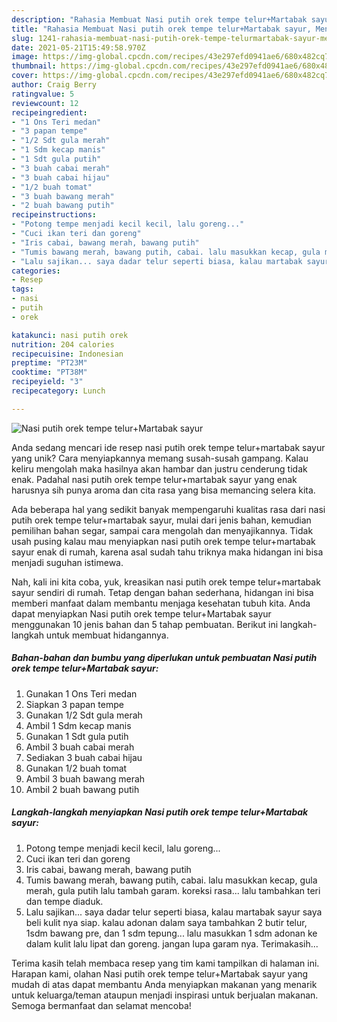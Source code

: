 ```yaml
---
description: "Rahasia Membuat Nasi putih orek tempe telur+Martabak sayur, Menggugah Selera"
title: "Rahasia Membuat Nasi putih orek tempe telur+Martabak sayur, Menggugah Selera"
slug: 1241-rahasia-membuat-nasi-putih-orek-tempe-telurmartabak-sayur-menggugah-selera
date: 2021-05-21T15:49:58.970Z
image: https://img-global.cpcdn.com/recipes/43e297efd0941ae6/680x482cq70/nasi-putih-orek-tempe-telurmartabak-sayur-foto-resep-utama.jpg
thumbnail: https://img-global.cpcdn.com/recipes/43e297efd0941ae6/680x482cq70/nasi-putih-orek-tempe-telurmartabak-sayur-foto-resep-utama.jpg
cover: https://img-global.cpcdn.com/recipes/43e297efd0941ae6/680x482cq70/nasi-putih-orek-tempe-telurmartabak-sayur-foto-resep-utama.jpg
author: Craig Berry
ratingvalue: 5
reviewcount: 12
recipeingredient:
- "1 Ons Teri medan"
- "3 papan tempe"
- "1/2 Sdt gula merah"
- "1 Sdm kecap manis"
- "1 Sdt gula putih"
- "3 buah cabai merah"
- "3 buah cabai hijau"
- "1/2 buah tomat"
- "3 buah bawang merah"
- "2 buah bawang putih"
recipeinstructions:
- "Potong tempe menjadi kecil kecil, lalu goreng..."
- "Cuci ikan teri dan goreng"
- "Iris cabai, bawang merah, bawang putih"
- "Tumis bawang merah, bawang putih, cabai. lalu masukkan kecap, gula merah, gula putih lalu tambah garam. koreksi rasa... lalu tambahkan teri dan tempe diaduk."
- "Lalu sajikan... saya dadar telur seperti biasa, kalau martabak sayur saya beli kulit nya siap. kalau adonan dalam saya tambahkan 2 butir telur, 1sdm bawang pre, dan 1 sdm tepung... lalu masukkan 1 sdm adonan ke dalam kulit lalu lipat dan goreng. jangan lupa garam nya. Terimakasih..."
categories:
- Resep
tags:
- nasi
- putih
- orek

katakunci: nasi putih orek 
nutrition: 204 calories
recipecuisine: Indonesian
preptime: "PT23M"
cooktime: "PT38M"
recipeyield: "3"
recipecategory: Lunch

---
```



![Nasi putih orek tempe telur+Martabak sayur](https://img-global.cpcdn.com/recipes/43e297efd0941ae6/680x482cq70/nasi-putih-orek-tempe-telurmartabak-sayur-foto-resep-utama.jpg)

Anda sedang mencari ide resep nasi putih orek tempe telur+martabak sayur yang unik? Cara menyiapkannya memang susah-susah gampang. Kalau keliru mengolah maka hasilnya akan hambar dan justru cenderung tidak enak. Padahal nasi putih orek tempe telur+martabak sayur yang enak harusnya sih punya aroma dan cita rasa yang bisa memancing selera kita.

Ada beberapa hal yang sedikit banyak mempengaruhi kualitas rasa dari nasi putih orek tempe telur+martabak sayur, mulai dari jenis bahan, kemudian pemilihan bahan segar, sampai cara mengolah dan menyajikannya. Tidak usah pusing kalau mau menyiapkan nasi putih orek tempe telur+martabak sayur enak di rumah, karena asal sudah tahu triknya maka hidangan ini bisa menjadi suguhan istimewa.




Nah, kali ini kita coba, yuk, kreasikan nasi putih orek tempe telur+martabak sayur sendiri di rumah. Tetap dengan bahan sederhana, hidangan ini bisa memberi manfaat dalam membantu menjaga kesehatan tubuh kita. Anda dapat menyiapkan Nasi putih orek tempe telur+Martabak sayur menggunakan 10 jenis bahan dan 5 tahap pembuatan. Berikut ini langkah-langkah untuk membuat hidangannya.

<!--inarticleads1-->

##### Bahan-bahan dan bumbu yang diperlukan untuk pembuatan Nasi putih orek tempe telur+Martabak sayur:

1. Gunakan 1 Ons Teri medan
1. Siapkan 3 papan tempe
1. Gunakan 1/2 Sdt gula merah
1. Ambil 1 Sdm kecap manis
1. Gunakan 1 Sdt gula putih
1. Ambil 3 buah cabai merah
1. Sediakan 3 buah cabai hijau
1. Gunakan 1/2 buah tomat
1. Ambil 3 buah bawang merah
1. Ambil 2 buah bawang putih




<!--inarticleads2-->

##### Langkah-langkah menyiapkan Nasi putih orek tempe telur+Martabak sayur:

1. Potong tempe menjadi kecil kecil, lalu goreng...
1. Cuci ikan teri dan goreng
1. Iris cabai, bawang merah, bawang putih
1. Tumis bawang merah, bawang putih, cabai. lalu masukkan kecap, gula merah, gula putih lalu tambah garam. koreksi rasa... lalu tambahkan teri dan tempe diaduk.
1. Lalu sajikan... saya dadar telur seperti biasa, kalau martabak sayur saya beli kulit nya siap. kalau adonan dalam saya tambahkan 2 butir telur, 1sdm bawang pre, dan 1 sdm tepung... lalu masukkan 1 sdm adonan ke dalam kulit lalu lipat dan goreng. jangan lupa garam nya. Terimakasih...




Terima kasih telah membaca resep yang tim kami tampilkan di halaman ini. Harapan kami, olahan Nasi putih orek tempe telur+Martabak sayur yang mudah di atas dapat membantu Anda menyiapkan makanan yang menarik untuk keluarga/teman ataupun menjadi inspirasi untuk berjualan makanan. Semoga bermanfaat dan selamat mencoba!
